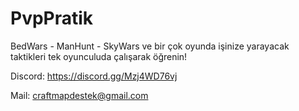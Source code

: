 # PvpPratik
BedWars - ManHunt - SkyWars ve bir çok oyunda işinize yarayacak taktikleri tek oyunculuda çalışarak öğrenin!

Discord: https://discord.gg/Mzj4WD76vj

Mail: craftmapdestek@gmail.com
